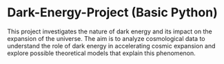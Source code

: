 # Dark-Energy-Project (Basic Python)
This project investigates the nature of dark energy and its impact on the expansion of the universe. The aim is to analyze cosmological data to understand the role of dark energy in accelerating cosmic expansion and explore possible theoretical models that explain this phenomenon.

